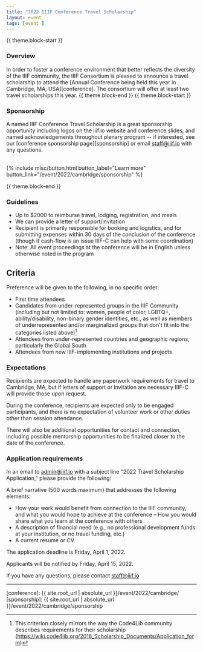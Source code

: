 ```yaml
---
title: "2022 IIIF Conference Travel Scholarship"
layout: event
tags: [event ]
---
```

{{ theme.block-start }}

### Overview

In order to foster a conference environment that better reflects the diversity of the IIIF community, the IIIF Consortium is pleased to announce a travel scholarship to attend the [Annual Conference being held this year in Cambridge, MA, USA][conference]. The consortium will offer at least two travel scholarships this year.
{{ theme.block-end }}
{{ theme.block-start }}

### Sponsorship

A named IIIF Conference Travel Scholarship is a great sponsorship opportunity including logos on the iiif.io website and conference slides, and named acknowledgements throughout plenary program
 -- if interested, see our [conference sponsorship page][sponsorship] or email <staff@iiif.io> with any questions.
<br>
<br>
  
<div class="columns is-centered">{% include misc/button.html button_label="Learn more" button_link="/event/2022/cambridge/sponsorship" %}</div>

{{ theme.block-end }}

### Guidelines

- Up to $2000 to reimburse travel, lodging, registration, and meals
- We can provide a letter of support/invitation
- Recipient is primarily responsible for booking and logistics, and for submitting expenses within 30 days of the conclusion of the conference (though if cash-flow is an issue IIIF-C can help with some coordination)  
- Note: All event proceedings at the conference will be in English unless otherwise noted in the program

## Criteria

Preference will be given to the following, in no specific order:

- First time attendees
- Candidates from under-represented groups in the IIIF Community (including but not limited to: women, people of color, LGBTQ+, ability/disability, non-binary gender identities, etc., as well as members of underrepresented and/or marginalized groups that don't fit into the categories listed above)[^code4lib_note]
- Attendees from under-represented countries and geographic regions, particularly the Global South
- Attendees from new IIIF-implementing institutions and projects

### Expectations

Recipients are expected to handle any paperwork requirements for travel to Cambridge, MA, but if letters of support or invitation are necessary IIIF-C will provide those upon request.

During the conference, recipients are expected only to be engaged participants, and there is no expectation of volunteer work or other duties other than session attendance.

There will also be additional opportunities for contact and connection, including possible mentorship opportunities to be finalized closer to the date of the conference.

### Application requirements

In an email to [admin@iiif.io](mailto:admin@iiif.io?subject=2022%20Travel%20Scholarship%20Application) with a subject line "2022 Travel Scholarship Application," please provide the following: 

A brief narrative (500 words maximum) that addresses the following elements:

- How your work would benefit from connection to the IIIF community, and what you would hope to achieve at the conference
– How you would share what you learn at the conference with others
- A description of financial need (e.g., no professional development funds at your institution, or no travel funding, etc.)
- A current resume or CV


The application deadline is Friday, April 1, 2022.

Applicants will be notified by Friday, April 15, 2022.


If you have any questions, please contact <staff@iiif.io>

---

[^code4lib_note]: This criterion closely mirrors the way the Code4Lib community describes requirements for their scholarship (https://wiki.code4lib.org/2018_Scholarship_Documents/Application_form)

[conference]: {{ site.root_url | absolute_url }}/event/2022/cambridge/
[sponsorship]: {{ site.root_url | absolute_url }}/event/2022/cambridge/sponsorship
